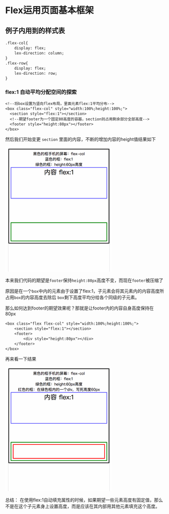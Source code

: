 # Flex运用页面基本框架

## 例子内用到的样式表
```
.flex-col{
	display: flex;
	lex-direction: column;
}
.flex-row{
	display: flex;
	lex-direction: row;
}
```

### flex:1 自动平均分配空间的探索

```
<!--将box设置为竖向flex布局，里面元素flex:1平均分布-->
<box class="flex-col" style="width:100%;height:100%;">  
  <section style="flex:1"></section>
  <!--期望footer为一个固定80高度的容器，section则占用剩余部分全部高度-->  
  <footer style="height:80px"></footer>
</box>
```
然后我们开始变更 `section` 里面的内容，不断的增加内容的height值结果如下

 ![](flexBox/1.gif) 

本来我们代码的期望是`footer`保持`height:80px`高度不变，而现在`footer`被压缩了

原因是在一个`box`中内的元素由于设置了flex:1，子元素会将其元素内的内容高度所占用`box`的内容高度去除后
`box`剩下高度平均分给各个同级的子元素。

那么如何达到footer的期望效果呢？那就是让footer内的内容自身高度保持在80px


```
<box class="flex flex-col" style="width:100%;height:100%;">
    <section style="flex:1"></section>
    <footer>
    	<div style="height:80px"></div>
    </footer>
</box>
```

再来看一下结果

![](flexBox/2.gif)

总结：
在使用flex:1自动填充属性的时候，如果期望一些元素高度有固定值，那么不是在这个子元素身上设置高度，而是应该在其内部用其他元素填充这个高度。




